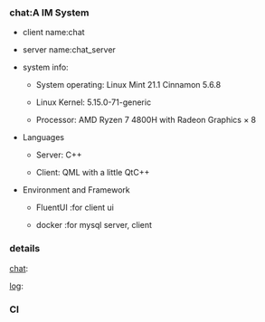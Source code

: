### chat:A IM System

- client name:chat

- server name:chat_server

- system info:
  
  - System operating: Linux Mint 21.1 Cinnamon 5.6.8
  
  - Linux Kernel: 5.15.0-71-generic
  
  - Processor: AMD Ryzen 7 4800H with Radeon Graphics × 8

- Languages
  
  - Server: C++
  
  - Client: QML with a little QtC++

- Environment and Framework
  
  - FluentUI :for client ui
  
  - docker :for mysql server, client

### details

[chat]("./chat.md"):

[log]("./log.md"):

### CI
